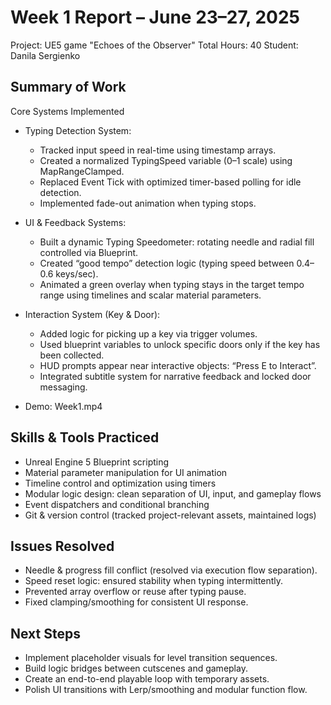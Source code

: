 # Week 1 Report – June 23–27, 2025

Project: UE5 game "Echoes of the Observer"
Total Hours: 40
Student: Danila Sergienko

## Summary of Work
Core Systems Implemented
- Typing Detection System:
  - Tracked input speed in real-time using timestamp arrays.
  - Created a normalized TypingSpeed variable (0–1 scale) using MapRangeClamped.
  - Replaced Event Tick with optimized timer-based polling for idle detection.
  - Implemented fade-out animation when typing stops.

- UI & Feedback Systems:
  - Built a dynamic Typing Speedometer: rotating needle and radial fill controlled via Blueprint.
  - Created “good tempo” detection logic (typing speed between 0.4–0.6 keys/sec).
  - Animated a green overlay when typing stays in the target tempo range using timelines and scalar material parameters.

- Interaction System (Key & Door):
  - Added logic for picking up a key via trigger volumes.
  - Used blueprint variables to unlock specific doors only if the key has been collected.
  - HUD prompts appear near interactive objects: “Press E to Interact”.
  - Integrated subtitle system for narrative feedback and locked door messaging.

- Demo: Week1.mp4

## Skills & Tools Practiced
- Unreal Engine 5 Blueprint scripting
- Material parameter manipulation for UI animation
- Timeline control and optimization using timers
- Modular logic design: clean separation of UI, input, and gameplay flows
- Event dispatchers and conditional branching
- Git & version control (tracked project-relevant assets, maintained logs)

## Issues Resolved
- Needle & progress fill conflict (resolved via execution flow separation).
- Speed reset logic: ensured stability when typing intermittently.
- Prevented array overflow or reuse after typing pause.
- Fixed clamping/smoothing for consistent UI response.

## Next Steps
- Implement placeholder visuals for level transition sequences.
- Build logic bridges between cutscenes and gameplay.
- Create an end-to-end playable loop with temporary assets.
- Polish UI transitions with Lerp/smoothing and modular function flow.